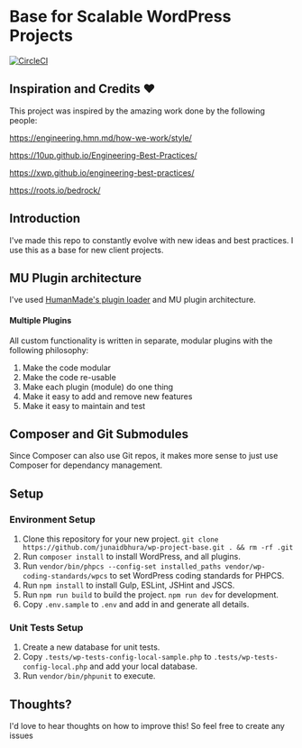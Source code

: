 # Base for Scalable WordPress Projects

[![CircleCI](https://circleci.com/gh/junaidbhura/wp-project-base.svg?style=svg)](https://circleci.com/gh/junaidbhura/wp-project-base)

## Inspiration and Credits ♥

This project was inspired by the amazing work done by the following people:

https://engineering.hmn.md/how-we-work/style/

https://10up.github.io/Engineering-Best-Practices/

https://xwp.github.io/engineering-best-practices/

https://roots.io/bedrock/


## Introduction

I've made this repo to constantly evolve with new ideas and best practices. I use this as a base for new client projects.


## MU Plugin architecture

I've used [HumanMade's plugin loader](https://github.com/humanmade/hm-base) and MU plugin architecture.

#### Multiple Plugins

All custom functionality is written in separate, modular plugins with the following philosophy:

1. Make the code modular
1. Make the code re-usable
1. Make each plugin (module) do one thing
1. Make it easy to add and remove new features
1. Make it easy to maintain and test

## Composer and Git Submodules

Since Composer can also use Git repos, it makes more sense to just use Composer for dependancy management.

## Setup

### Environment Setup

1. Clone this repository for your new project. `git clone https://github.com/junaidbhura/wp-project-base.git . && rm -rf .git`
1. Run `composer install` to install WordPress, and all plugins.
1. Run `vendor/bin/phpcs --config-set installed_paths vendor/wp-coding-standards/wpcs` to set WordPress coding standards for PHPCS.
1. Run `npm install` to install Gulp, ESLint, JSHint and JSCS.
1. Run `npm run build` to build the project. `npm run dev` for development.
1. Copy `.env.sample` to `.env` and add in and generate all details.

### Unit Tests Setup

1. Create a new database for unit tests.
1. Copy `.tests/wp-tests-config-local-sample.php` to `.tests/wp-tests-config-local.php` and add your local database.
1. Run `vendor/bin/phpunit` to execute.


## Thoughts?

I'd love to hear thoughts on how to improve this! So feel free to create any issues
